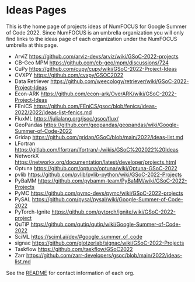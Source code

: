 # Ideas Pages

This is the home page of projects ideas of NumFOCUS for Google Summer of Code 2022.
Since NumFOCUS is an umbrella organization you will only find links to the ideas
page of each organization under the NumFOCUS umbrella at this page.

- ArviZ https://github.com/arviz-devs/arviz/wiki/GSoC-2022-projects
- CB-Geo MPM https://github.com/cb-geo/mpm/discussions/724
- CuPy https://github.com/cupy/cupy/wiki/GSoC-2022-Project-Ideas
- CVXPY https://github.com/cvxpy/GSOC2022
- Data Retriever https://github.com/weecology/retriever/wiki/GSoC-2022-Project-Ideas
- Econ-ARK https://github.com/econ-ark/OverARK/wiki/GSoC-2022-Project-Ideas
- FEniCS https://github.com/FEniCS/gsoc/blob/fenics/ideas-2022/2022/ideas-list-fenics.md
- FluxML https://julialang.org/jsoc/gsoc/flux/
- GeoPandas https://github.com/geopandas/geopandas/wiki/Google-Summer-of-Code-2022
- Gridap https://github.com/gridap/GSoC/blob/main/2022/ideas-list.md
- LFortran https://gitlab.com/lfortran/lfortran/-/wikis/GSoC%202022%20Ideas
- NetworkX https://networkx.org/documentation/latest/developer/projects.html
- Optuna https://github.com/optuna/optuna/wiki/Optuna-GSoC-2022
- pvlib https://github.com/pvlib/pvlib-python/wiki/GSoC-2022-Projects
- PyBaMM https://github.com/pybamm-team/PyBaMM/wiki/GSoC-2022-Projects
- PyMC https://github.com/pymc-devs/pymc/wiki/GSoC-2022-projects
- PySAL https://github.com/pysal/pysal/wiki/Google-Summer-of-Code-2022
- PyTorch-Ignite https://github.com/pytorch/ignite/wiki/GSoC-2022-project
- QuTiP https://github.com/qutip/qutip/wiki/Google-Summer-of-Code-2022
- SciML https://sciml.ai/dev/#google_summer_of_code
- signac https://github.com/glotzerlab/signac/wiki/GSoC-2022-Projects
- Taskflow https://github.com/taskflow/GSoC2022
- Zarr https://github.com/zarr-developers/gsoc/blob/main/2022/ideas-list.md


See the [README](https://github.com/numfocus/gsoc/blob/master/README.md#organizations-confirmed-under-numfocus-umbrella) for contact information of each org.
